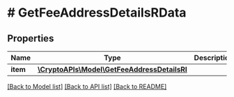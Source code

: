 # # GetFeeAddressDetailsRData

## Properties

Name | Type | Description | Notes
------------ | ------------- | ------------- | -------------
**item** | [**\CryptoAPIs\Model\GetFeeAddressDetailsRI**](GetFeeAddressDetailsRI.md) |  |

[[Back to Model list]](../../README.md#models) [[Back to API list]](../../README.md#endpoints) [[Back to README]](../../README.md)
